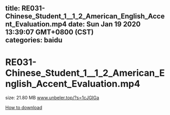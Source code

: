 
title: RE031-Chinese_Student_1__1_2_American_English_Accent_Evaluation.mp4
date: Sun Jan 19 2020 13:39:07 GMT+0800 (CST)    
categories: baidu
---

# RE031-Chinese_Student_1__1_2_American_English_Accent_Evaluation.mp4
size: 21.80 MB
 www.unbeler.top/?s=1cJGIGa
 

[How to download](https://bpcam.bemobtrk.com/go/2ceec3aa-1ca2-46d6-b9ff-aaa5c184517c?jno=2289)